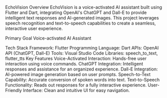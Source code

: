 EchoVision
Overview
EchoVision is a voice-activated AI assistant built using Flutter and Dart, integrating OpenAI's ChatGPT and Dall-E to provide intelligent text responses and AI-generated images. This project leverages speech recognition and text-to-speech capabilities to create a seamless, interactive user experience.

Primary Goal
Voice-activated AI Assistant

Tech Stack
Framework: Flutter
Programming Language: Dart
APIs: OpenAI API (ChatGPT, Dall-E)
Tools: Visual Studio Code
Libraries: speech_to_text, flutter_tts
Key Features
Voice-Activated Interaction: Hands-free user interaction using voice commands.
ChatGPT Integration: Intelligent responses and assistance for an organized experience.
Dall-E Integration: AI-powered image generation based on user prompts.
Speech-to-Text Capability: Accurate conversion of spoken words into text.
Text-to-Speech Functionality: Reads out responses for a fully interactive experience.
User-Friendly Interface: Clean and intuitive UI for easy navigation.
 
